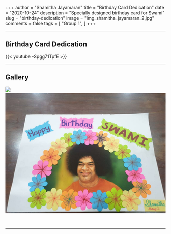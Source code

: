 +++
author = "Shamitha Jayamaran"
title = "Birthday Card Dedication"
date = "2020-10-24"
description = "Specially designed birthday card for Swami"
slug = "birthday-dedication"
image = "img_shamitha_jayamaran_2.jpg"
comments = false
tags = [
    "Group 1",
]
+++

---

## Birthday Card Dedication

{{< youtube -Spgg71TpfE >}}

---

## Gallery

![](img_shamitha_jayamaran_1.jpg) ![](img_shamitha_jayamaran_2.jpg)

<br>

---